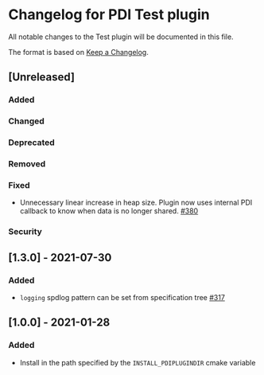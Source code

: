 # Changelog for PDI Test plugin
All notable changes to the Test plugin will be documented in this file.

The format is based on [Keep a Changelog](https://keepachangelog.com/en/1.0.0/).


## [Unreleased]

### Added

### Changed

### Deprecated

### Removed

### Fixed
* Unnecessary linear increase in heap size. Plugin now uses internal PDI callback
  to know when data is no longer shared.
  [#380](https://gitlab.maisondelasimulation.fr/pdidev/pdi/-/issues/380)

### Security


## [1.3.0] - 2021-07-30

### Added
* `logging` spdlog pattern can be set from specification tree
  [#317](https://gitlab.maisondelasimulation.fr/pdidev/pdi/-/issues/317)


## [1.0.0] - 2021-01-28

### Added
* Install in the path specified by the `INSTALL_PDIPLUGINDIR` cmake variable
